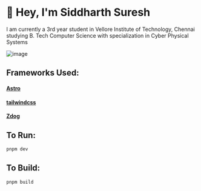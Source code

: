 # 🚀 Hey, I'm Siddharth Suresh
I am currently a 3rd year student in Vellore Institute of Technology, Chennai studying B. Tech Computer Science with specialization in Cyber Physical Systems

![image](https://user-images.githubusercontent.com/83594610/197033811-323f4f4e-6323-4439-89be-8c818431e5d7.png)

## Frameworks Used:
#### [Astro](https://astro.build/)
#### [tailwindcss](https://tailwindcss.com)
#### [Zdog](https://zzz.dog)

## To Run:

```bash
pnpm dev
```

## To Build:

```bash
pnpm build
```
